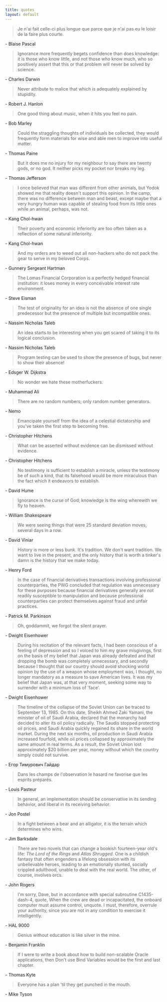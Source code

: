 ```yaml
---
title: quotes
layout: default
---
```


> Je n'ai fait celle-ci plus longue que parce que je n'ai pas eu le
loisir de la faire plus courte.

\- Blaise Pascal


> Ignorance more frequently begets confidence than does knowledge: it
is those who know little, and not those who know much, who so
positively assert that this or that problem will never be solved by
science.

\- Charles Darwin


> Never attribute to malice that which is adequately explained by
stupidity.

\- Robert J. Hanlon


> One good thing about music, when it hits you feel no pain.

\- Bob Marley


> Could the straggling thoughts of individuals be collected, they
would frequently form materials for wise and able men to improve into
useful matter.

\- Thomas Paine


> But it does me no injury for my neighbour to say there are twenty
gods, or no god. It neither picks my pocket nor breaks my leg.

\- Thomas Jefferson


> I once believed that man was different from other animals, but Yodok
showed me that reality doesn't support this opinion. In the camp,
there was no difference between man and beast, except maybe that a
very hungry human was capable of stealing food from its little ones
while an animal, perhaps, was not.

\- Kang Chol-hwan


> Their poverty and economic inferiority are too often taken as a
reflection of some natural inferiority.

\- Kang Chol-hwan


> And my orders are to weed out all non-hackers who do not pack the
gear to serve in my beloved Corps.

\- Gunnery Sergeant Hartman


> The Lomas Financial Corporation is a perfectly hedged financial
institution: it loses money in every conceivable interest rate
environment.

\- Steve Eisman


> The test of originality for an idea is not the absence of one single
predecessor but the presence of multiple but incompatible ones.

\- Nassim Nicholas Taleb


> An idea starts to be interesting when you get scared of taking it to
its logical conclusion.

\- Nassim Nicholas Taleb


> Program testing can be used to show the presence of bugs, but never
to show their absence!

\- Edsger W. Dijkstra


> No wonder we hate these motherfuckers.

\- Muhammad Ali


> There are no random numbers; only random number generators.

\- Nemo


> Emancipate yourself from the idea of a celestial dictatorship and
you've taken the first step to becoming free.

\- Christopher Hitchens


> What can be asserted without evidence can be dismissed without
evidence.

\- Christopher Hitchens


> No testimony is sufficient to establish a miracle, unless the
testimony be of such a kind, that its falsehood would be more
miraculous than the fact which it endeavors to establish.

\- David Hume


> Ignorance is the curse of God; knowledge is the wing wherewith we
fly to heaven.

\- William Shakespeare


> We were seeing things that were 25 standard deviation moves, several
days in a row.

\- David Viniar


> History is more or less bunk. It's tradition. We don't want
tradition. We want to live in the present, and the only history that
is worth a tinker's damn is the history that we make today.

\- Henry Ford


> In the case of financial derivatives transactions involving
professional counterparties, the PWG concluded that regulation was
unnecessary for these purposes because financial derivatives generally
are not readily susceptible to manipulation and because professional
counterparties can protect themselves against fraud and unfair
practices.

\- Patrick M. Parkinson


> Oh, goddammit, we forgot the silent prayer.

\- Dwight Eisenhower


> During his recitation of the relevant facts, I had been conscious of
a feeling of depression and so I voiced to him my grave misgivings,
first on the basis of my belief that Japan was already defeated and
that dropping the bomb was completely unnecessary, and secondly
because I thought that our country should avoid shocking world opinion
by the use of a weapon whose employment was, I thought, no longer
mandatory as a measure to save American lives. It was my belief that
Japan was, at that very moment, seeking some way to surrender with a
minimum loss of 'face'.

\- Dwight Eisenhower


> The timeline of the collapse of the Soviet Union can be traced to
September 13, 1985. On this date, Sheikh Ahmed Zaki Yamani, the
minister of oil of Saudi Arabia, declared that the monarchy had
decided to alter its oil policy radically. The Saudis stopped
protecting oil prices, and Saudi Arabia quickly regained its share in
the world market. During the next six months, oil production in Saudi
Arabia increased fourfold, while oil prices collapsed by approximately
the same amount in real terms. As a result, the Soviet Union lost
approximately $20 billion per year, money without which the country
simply could not survive.

\- Егор Тимурович Гайдар


> Dans les champs de l'observation le hasard ne favorise que les
esprits préparés.

\- Louis Pasteur


> In general, an implementation should be conservative in its sending
behavior, and liberal in its receiving behavior.

\- Jon Postel


> In a fight between a bear and an alligator, it is the terrain which
determines who wins.

\- Jim Barksdale


> There are two novels that can change a bookish fourteen-year old's
life: *The Lord of the Rings* and *Atlas Shrugged*. One is a childish
fantasy that often engenders a lifelong obsession with its
unbelievable heroes, leading to an emotionally stunted, socially
crippled adulthood, unable to deal with the real world. The other, of
course, involves orcs.

\- John Rogers


> I'm sorry, Dave, but in accordance with special subroutine
C1435-dash-4, quote, When the crew are dead or incapacitated, the
onboard computer must assume control, unquote. I must, therefore,
overrule your authority, since you are not in any condition to
exercise it intelligently.

\- HAL 9000


> Genius without education is like silver in the mine.

\- Benjamin Franklin

> If I were to write a book about how to build non-scalable Oracle
  applications, then Don't use Bind Variables would be the first and
  last chapter.

\- Thomas Kyte

> Everyone has a plan 'til they get punched in the mouth.

\- Mike Tyson
